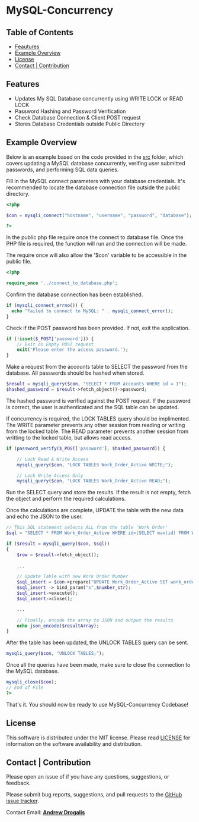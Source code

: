# MySQL-Concurrency

## Table of Contents
* [Feautures](#Feautures)
* [Example Overview](#Example-Overview)
* [License](#License)
* [Contact | Contribution](#Contact-|-Contribution)

## Features
- Updates My SQL Database concurrently using WRITE LOCK or READ LOCK
- Password Hashing and Password Verification
- Check Database Connection & Client POST request
- Stores Database Credentials outside Public Directory

## Example Overview

Below is an example based on the code provided in the [src](https://github.com/andrew-drogalis/MySQL-Concurrency/blob/main/src/concurrency_example.php) folder, which covers updating a MySQL database concurrently, verifing user submitted passwords, and performing SQL data queries.

Fill in the MySQL connect parameters with your database credentials. It's recommended to locate the database connection file outside the public directory.
```php
<?php

$con = mysqli_connect("hostname", "username", "password", "database");

?>
```
In the public php file require once the connect to database file. Once the PHP file is required, the function will run and the connection will be made. 

The require once will also allow the '$con' variable to be accessible in the public file.

```php
<?php

require_once '../connect_to_database.php';
```

Confirm the database connection has been established.

```php
if (mysqli_connect_errno()) {
  echo "Failed to connect to MySQL: " . mysqli_connect_error();
}
```

Check if the POST password has been provided. If not, exit the application.

```php
if (!isset($_POST['password'])) {
	// Exit on Empty POST request
	exit('Please enter the access password.');
}
```

Make a request from the accounts table to SELECT the password from the database. All passwords should be hashed when stored.

```php
$result = mysqli_query($con, "SELECT * FROM accounts WHERE id = 1");
$hashed_password = $result->fetch_object()->password;
```

The hashed password is verified against the POST request. If the password is correct, the user is authenticated and the SQL table can be updated.

If concurrency is required, the LOCK TABLES query should be implimented. The WRITE parameter prevents any other session from reading or writing from the locked table. The READ parameter prevents another session from writting to the locked table, but allows read access.

```php
if (password_verify($_POST['password'], $hashed_password)) {

    // Lock Read & Write Access
    mysqli_query($con, "LOCK TABLES Work_Order_Active WRITE;");

    // Lock Write Access Only
    mysqli_query($con, "LOCK TABLES Work_Order_Active READ;");
```
Run the SELECT query and store the results. If the result is not empty, fetch the object and perform the required calculations. 

Once the calculations are complete, UPDATE the table with the new data and echo the JSON to the user.

```php
// This SQL statement selects ALL from the table 'Work Order'
$sql = "SELECT * FROM Work_Order_Active WHERE id=(SELECT max(id) FROM Work_Order_Active)";

if ($result = mysqli_query($con, $sql))
{
    $row = $result->fetch_object();
    
    ...

    // Update Table with new Work Order Number
    $sql_insert = $con->prepare("UPDATE Work_Order_Active SET work_order_number=? WHERE id=1");
    $sql_insert -> bind_param("s",$number_str);
    $sql_insert->execute();
    $sql_insert->close();

    ...

    // Finally, encode the array to JSON and output the results
    echo json_encode($resultArray);
}
```

After the table has been updated, the UNLOCK TABLES query can be sent.

```php
mysqli_query($con, "UNLOCK TABLES;");
```

Once all the queries have been made, make sure to close the connection to the MySQL database.

```php
mysqli_close($con);
// End of File
?>
```

That's it. You should now be ready to use MySQL-Concurrency Codebase!


## License

This software is distributed under the MIT license. Please read [LICENSE](https://github.com/andrew-drogalis/MySQL-Concurrency/blob/main/LICENSE) for information on the software availability and distribution.

## Contact | Contribution

Please open an issue of if you have any questions, suggestions, or feedback.

Please submit bug reports, suggestions, and pull requests to the [GitHub issue tracker](https://github.com/andrew-drogalis/MySQL-Concurrency/issues).

Contact Email: [**Andrew Drogalis**](mailto:andrew.drogalis2@gmail.com) 



